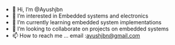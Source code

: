 - 👋 Hi, I’m @Ayushjbn
- 👀 I’m interested in Embedded systems and electronics
- 🌱 I’m currently learning embedded system implementations
- 💞️ I’m looking to collaborate on projects on embedded systems
- 📫 How to reach me ... email :ayushjbn@gmail.com

<!---
Ayushjbn/Ayushjbn is a ✨ special ✨ repository because its `README.md` (this file) appears on your GitHub profile.
You can click the Preview link to take a look at your changes.
--->
